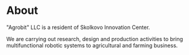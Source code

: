 # About
"Agrobit" LLC is a resident of Skolkovo Innovation Center. 

We are carrying out research, design and production activities to bring multifunctional robotic systems to agricultural and farming business.

<!--
**Here are some ideas to get you started:**
https://docs.github.com/github/writing-on-github/getting-started-with-writing-and-formatting-on-github/basic-writing-and-formatting-syntax)
-->
